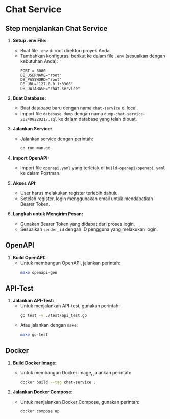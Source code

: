 # Chat Service

## Step menjalankan Chat Service

1. **Setup .env File:**
   - Buat file `.env` di root direktori proyek Anda.
   - Tambahkan konfigurasi berikut ke dalam file `.env` (sesuaikan dengan kebutuhan Anda):
     ```
     PORT = 8080
     DB_USERNAME="root"
     DB_PASSWORD="root"
     DB_URL="127.0.0.1:3306"
     DB_DATABASE="chat-service"
     ```

2. **Buat Database:**
   - Buat database baru dengan nama `chat-service` di local.
   - Import file `database dump` dengan nama `dump-chat-service-202408220217.sql` ke dalam database yang telah dibuat.

3. **Jalankan Service:**
   - Jalankan service dengan perintah:
     ```bash
     go run man.go
     ```

4. **Import OpenAPI:**
   - Import file `openapi.yaml` yang terletak di `build-openapi/openapi.yaml` ke dalam Postman.

5. **Akses API:**
   - User harus melakukan register terlebih dahulu.
   - Setelah register, login menggunakan email untuk mendapatkan Bearer Token.

6. **Langkah untuk Mengirim Pesan:**
   - Gunakan Bearer Token yang didapat dari proses login.
   - Sesuaikan `sender_id` dengan ID pengguna yang melakukan login.

## OpenAPI

1. **Build OpenAPI:**
   - Untuk membangun OpenAPI, jalankan perintah:
     ```bash
     make openapi-gen
     ```

## API-Test

1. **Jalankan API-Test:**
   - Untuk menjalankan API-test, gunakan perintah:
     ```bash
     go test -v ./test/api_test.go
     ```
   - Atau jalankan dengan `make`:
     ```bash
     make go-test
     ```

## Docker

1. **Build Docker Image:**
   - Untuk membangun Docker image, jalankan perintah:
     ```bash
     docker build --tag chat-service .
     ```

2. **Jalankan Docker Compose:**
   - Untuk menjalankan Docker Compose, gunakan perintah:
     ```bash
     docker compose up
     ```

